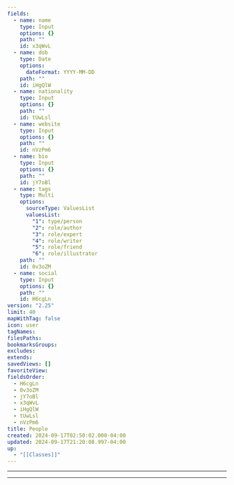 ```yaml
---
fields:
  - name: name
    type: Input
    options: {}
    path: ""
    id: x3qWvL
  - name: dob
    type: Date
    options:
      dateFormat: YYYY-MM-DD
    path: ""
    id: iHgQlW
  - name: nationality
    type: Input
    options: {}
    path: ""
    id: tUwLsl
  - name: website
    type: Input
    options: {}
    path: ""
    id: nVzPm6
  - name: bio
    type: Input
    options: {}
    path: ""
    id: jY7oBl
  - name: tags
    type: Multi
    options:
      sourceType: ValuesList
      valuesList:
        "1": type/person
        "2": role/author
        "3": role/expert
        "4": role/writer
        "5": role/friend
        "6": role/illustrator
    path: ""
    id: 0v3oZM
  - name: social
    type: Input
    options: {}
    path: ""
    id: H6cgLn
version: "2.25"
limit: 40
mapWithTag: false
icon: user
tagNames: 
filesPaths: 
bookmarksGroups: 
excludes: 
extends: 
savedViews: []
favoriteView: 
fieldsOrder:
  - H6cgLn
  - 0v3oZM
  - jY7oBl
  - x3qWvL
  - iHgQlW
  - tUwLsl
  - nVzPm6
title: People
created: 2024-09-17T02:50:02.000-04:00
updated: 2024-09-17T21:20:08.997-04:00
up:
  - "[[Classes]]"
---
```


---
---